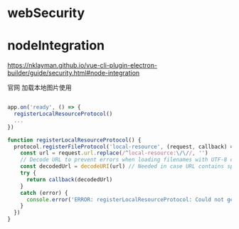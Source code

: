 # webSecurity

# nodeIntegration

https://nklayman.github.io/vue-cli-plugin-electron-builder/guide/security.html#node-integration

官网 加载本地图片使用

``` js

app.on('ready', () => {
  registerLocalResourceProtocol()
  ...
})

function registerLocalResourceProtocol() {
  protocol.registerFileProtocol('local-resource', (request, callback) => {
    const url = request.url.replace(/^local-resource:\/\//, '')
    // Decode URL to prevent errors when loading filenames with UTF-8 chars or chars like "#"
    const decodedUrl = decodeURI(url) // Needed in case URL contains spaces
    try {
      return callback(decodedUrl)
    }
    catch (error) {
      console.error('ERROR: registerLocalResourceProtocol: Could not get file path:', error)
    }
  })
}

```
